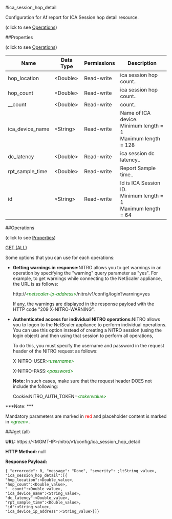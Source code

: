 #ica_session_hop_detail



Configuration for Af report for ICA Session hop detail resource.

<span>(click to see [Operations](#operations))</span>



##Properties 

<span>(click to see [Operations](#operations))</span>





<table><thead><tr><th>Name</th><th>Data Type</th><th>Permissions</th><th>Description</th></tr></thead><tbody><tr><td>hop_location</td><td>&lt;Double></td><td>Read-write</td><td>ica session hop count..</td></tr><tr><td>hop_count</td><td>&lt;Double></td><td>Read-write</td><td>ica session hop count..</td></tr><tr><td>__count</td><td>&lt;Double></td><td>Read-write</td><td>count..</td></tr><tr><td>ica_device_name</td><td>&lt;String></td><td>Read-write</td><td>Name of ICA device.<br>Minimum length = 1<br>Maximum length = 128</td></tr><tr><td>dc_latency</td><td>&lt;Double></td><td>Read-write</td><td>ica session dc latency..</td></tr><tr><td>rpt_sample_time</td><td>&lt;Double></td><td>Read-write</td><td>Report Sample time..</td></tr><tr><td>id</td><td>&lt;String></td><td>Read-write</td><td>Id is ICA Session ID.<br>Minimum length = 1<br>Maximum length = 64</td></tr></tbody></table>

##Operations 

<span>(click to see [Properties](#properties))</span>





[GET (ALL)](#get-all)





Some options that you can use for each operations:

<ul><li><p><b>Getting warnings in response:</b>NITRO allows you to get warnings in an operation by specifying the "warning" query parameter as "yes". For example, to get warnings while connecting to the NetScaler appliance, the URL is as follows:</p><p>http://<span style="color:green;font-style:italic;">&lt;netscaler-ip-address&gt;</span>/nitro/v1/config/login?warning=yes</p><p>If any, the warnings are displayed in the response payload with the HTTP code "209 X-NITRO-WARNING".</p></li><li><p><b>Authenticated access for individual NITRO operations:</b>NITRO allows you to logon to the NetScaler appliance to perform individual operations. You can use this option instead of creating a NITRO session (using the login object) and then using that session to perform all operations,</p><p>To do this, you must specify the username and password in the request header of the NITRO request as follows:</p><p>X-NITRO-USER:<span style="color:green;font-style:italic;">&lt;username&gt;</span></p><p>X-NITRO-PASS:<span style="color:green;font-style:italic;">&lt;password&gt;</span></p><p><b>Note: </b>In such cases, make sure that the request header DOES not include the following:</p><p>Cookie:NITRO_AUTH_TOKEN=<span style="color:green;font-style:italic;">&lt;tokenvalue&gt;</span></p></li></ul>







***Note: *** 

Mandatory parameters are marked in <span style="color:#FF0000;">red</span> and placeholder content is marked in <span style="color:green;font-style:italic">&lt;green&gt;</span>.



###get (all)







<b>URL: </b>https://&lt;MGMT-IP&gt;/nitro/v1/config/ica_session_hop_detail

<b>HTTP Method: </b>null

<b>Response Payload: </b>
```
{ "errorcode": 0, "message": "Done", "severity": ;ltString_value>, "ica_session_hop_detail":[{
"hop_location":<Double_value>,
"hop_count":<Double_value>,
"__count":<Double_value>,
"ica_device_name":<String_value>,
"dc_latency":<Double_value>,
"rpt_sample_time":<Double_value>,
"id":<String_value>,
"ica_device_ip_address":<String_value>}]}
```







